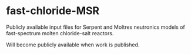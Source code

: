 # fast-chloride-MSR
Publicly available input files for Serpent and Moltres neutronics models of fast-spectrum molten chloride-salt reactors.

Will become publicly available when work is published. 

